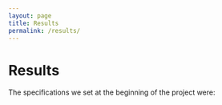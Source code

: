 ```yaml
---
layout: page
title: Results
permalink: /results/
---
```


# Results
The specifications we set at the beginning of the project were:
